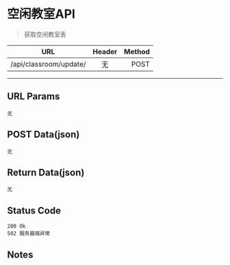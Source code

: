 # 空闲教室API

> 获取空闲教室表

| URL |  Header | Method |
| ------------- |:-------------:| -----:|
| /api/classroom/update/ | 无 | POST |

<hr/>

## URL Params

    无

## POST Data(json)

    无

## Return Data(json)

    无

## Status Code

    200 Ok
    502 服务器端异常

## Notes
